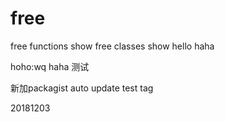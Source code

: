 # free
free functions show
free classes show
hello
haha

hoho:wq
haha 测试

新加packagist auto update
test tag

20181203

